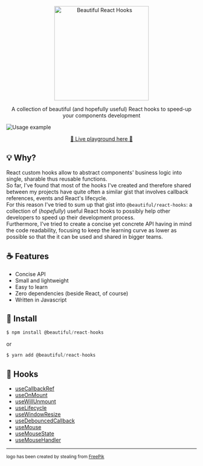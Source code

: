 <div align="center">
  <p align="center">
    <img src="./logo.png" alt="Beautiful React Hooks" width="250px" />
  </p>
  <p align="center">
    A collection of beautiful (and hopefully useful) React hooks to speed-up your 
    components development
  </p>
</div>

![Usage example](./example.png)

<div>
  <p align="center">
    <a href="https://antonioru.github.io/beautiful-react-hooks/#/useMouseState">
    🌟 Live playground here 🌟
    </a>
  </p>
</div>

## 💡 Why? 

React custom hooks allow to abstract components' business logic into single, sharable thus reusable functions.<br />
So far, I've found that most of the hooks I've created and therefore shared between my projects have quite often a 
similar gist that involves callback references, events and React's lifecycle. <br />
For this reason I've tried to sum up that gist into `@beautiful/react-hooks`: a collection of (<i>hopefully</i>) useful 
React hooks to possibly help other developers to speed up their development process.<br />
Furthermore, I've tried to create a concise yet concrete API having in mind the code readability, focusing 
to keep the learning curve as lower as possible so that the it can be used and shared in bigger teams.


## ☕️ Features

* Concise API
* Small and lightweight
* Easy to learn
* Zero dependencies (beside React, of course)
* Written in Javascript


## 🕺 Install

```js 
$ npm install @beautiful/react-hooks
```


or

```js 
$ yarn add @beautiful/react-hooks
```

## 🎨 Hooks

* [useCallbackRef](./docs/useCallbackRef.md)
* [useOnMount](./docs/useOnMount.md)
* [useWillUnmount](./docs/useWillUnmount.md)
* [useLifecycle](./docs/useLifecycle.md)
* [useWindowResize](./docs/useWindowResize.md)
* [useDebouncedCallback](./docs/useDebouncedCallback.md)
* [useMouse](./docs/useMouse.md)
* [useMouseState](./docs/useMouseState.md)
* [useMouseHandler](./docs/useMouseHandler.md)

<hr />

<small> logo has been created by stealing from [FreePik](https://www.freepik.com/free-photos-vectors/design)</small>
